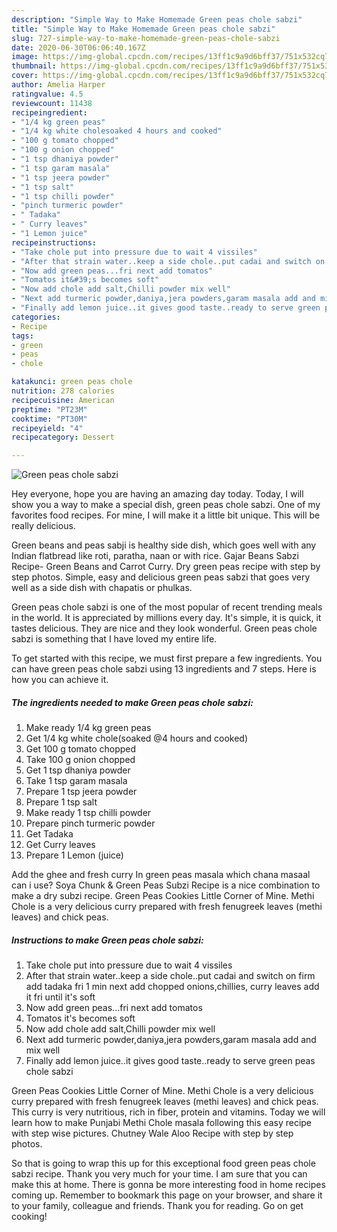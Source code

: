 ```yaml
---
description: "Simple Way to Make Homemade Green peas chole sabzi"
title: "Simple Way to Make Homemade Green peas chole sabzi"
slug: 727-simple-way-to-make-homemade-green-peas-chole-sabzi
date: 2020-06-30T06:06:40.167Z
image: https://img-global.cpcdn.com/recipes/13ff1c9a9d6bff37/751x532cq70/green-peas-chole-sabzi-recipe-main-photo.jpg
thumbnail: https://img-global.cpcdn.com/recipes/13ff1c9a9d6bff37/751x532cq70/green-peas-chole-sabzi-recipe-main-photo.jpg
cover: https://img-global.cpcdn.com/recipes/13ff1c9a9d6bff37/751x532cq70/green-peas-chole-sabzi-recipe-main-photo.jpg
author: Amelia Harper
ratingvalue: 4.5
reviewcount: 11438
recipeingredient:
- "1/4 kg green peas"
- "1/4 kg white cholesoaked 4 hours and cooked"
- "100 g tomato chopped"
- "100 g onion chopped"
- "1 tsp dhaniya powder"
- "1 tsp garam masala"
- "1 tsp jeera powder"
- "1 tsp salt"
- "1 tsp chilli powder"
- "pinch turmeric powder"
- " Tadaka"
- " Curry leaves"
- "1 Lemon juice"
recipeinstructions:
- "Take chole put into pressure due to wait 4 vissiles"
- "After that strain water..keep a side chole..put cadai and switch on firm add tadaka fri 1 min next add chopped onions,chillies, curry leaves add it fri until it&#39;s soft"
- "Now add green peas...fri next add tomatos"
- "Tomatos it&#39;s becomes soft"
- "Now add chole add salt,Chilli powder mix well"
- "Next add turmeric powder,daniya,jera powders,garam masala add and mix well"
- "Finally add lemon juice..it gives good taste..ready to serve green peas chole sabzi"
categories:
- Recipe
tags:
- green
- peas
- chole

katakunci: green peas chole 
nutrition: 278 calories
recipecuisine: American
preptime: "PT23M"
cooktime: "PT30M"
recipeyield: "4"
recipecategory: Dessert

---
```



![Green peas chole sabzi](https://img-global.cpcdn.com/recipes/13ff1c9a9d6bff37/751x532cq70/green-peas-chole-sabzi-recipe-main-photo.jpg)

Hey everyone, hope you are having an amazing day today. Today, I will show you a way to make a special dish, green peas chole sabzi. One of my favorites food recipes. For mine, I will make it a little bit unique. This will be really delicious.

Green beans and peas sabji is healthy side dish, which goes well with any Indian flatbread like roti, paratha, naan or with rice. Gajar Beans Sabzi Recipe- Green Beans and Carrot Curry. Dry green peas recipe with step by step photos. Simple, easy and delicious green peas sabzi that goes very well as a side dish with chapatis or phulkas.

Green peas chole sabzi is one of the most popular of recent trending meals in the world. It is appreciated by millions every day. It's simple, it is quick, it tastes delicious. They are nice and they look wonderful. Green peas chole sabzi is something that I have loved my entire life.


To get started with this recipe, we must first prepare a few ingredients. You can have green peas chole sabzi using 13 ingredients and 7 steps. Here is how you can achieve it.

<!--inarticleads1-->

##### The ingredients needed to make Green peas chole sabzi:

1. Make ready 1/4 kg green peas
1. Get 1/4 kg white chole(soaked @4 hours and cooked)
1. Get 100 g tomato chopped
1. Take 100 g onion chopped
1. Get 1 tsp dhaniya powder
1. Take 1 tsp garam masala
1. Prepare 1 tsp jeera powder
1. Prepare 1 tsp salt
1. Make ready 1 tsp chilli powder
1. Prepare pinch turmeric powder
1. Get  Tadaka
1. Get  Curry leaves
1. Prepare 1 Lemon (juice)


Add the ghee and fresh curry In green peas masala which chana masaal can i use? Soya Chunk &amp; Green Peas Subzi Recipe is a nice combination to make a dry subzi recipe. Green Peas Cookies Little Corner of Mine. Methi Chole is a very delicious curry prepared with fresh fenugreek leaves (methi leaves) and chick peas. 

<!--inarticleads2-->

##### Instructions to make Green peas chole sabzi:

1. Take chole put into pressure due to wait 4 vissiles
1. After that strain water..keep a side chole..put cadai and switch on firm add tadaka fri 1 min next add chopped onions,chillies, curry leaves add it fri until it&#39;s soft
1. Now add green peas...fri next add tomatos
1. Tomatos it&#39;s becomes soft
1. Now add chole add salt,Chilli powder mix well
1. Next add turmeric powder,daniya,jera powders,garam masala add and mix well
1. Finally add lemon juice..it gives good taste..ready to serve green peas chole sabzi


Green Peas Cookies Little Corner of Mine. Methi Chole is a very delicious curry prepared with fresh fenugreek leaves (methi leaves) and chick peas. This curry is very nutritious, rich in fiber, protein and vitamins. Today we will learn how to make Punjabi Methi Chole masala following this easy recipe with step wise pictures. Chutney Wale Aloo Recipe with step by step photos. 

So that is going to wrap this up for this exceptional food green peas chole sabzi recipe. Thank you very much for your time. I am sure that you can make this at home. There is gonna be more interesting food in home recipes coming up. Remember to bookmark this page on your browser, and share it to your family, colleague and friends. Thank you for reading. Go on get cooking!
